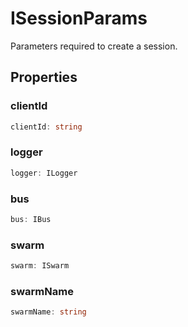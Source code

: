 # ISessionParams

Parameters required to create a session.

## Properties

### clientId

```ts
clientId: string
```

### logger

```ts
logger: ILogger
```

### bus

```ts
bus: IBus
```

### swarm

```ts
swarm: ISwarm
```

### swarmName

```ts
swarmName: string
```
